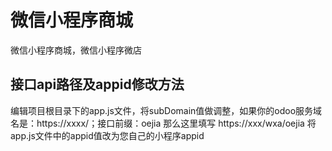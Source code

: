 # 微信小程序商城
微信小程序商城，微信小程序微店
## 接口api路径及appid修改方法
编辑项目根目录下的app.js文件，将subDomain值做调整，如果你的odoo服务域名是：https://xxxx/；接口前缀：oejia 那么这里填写 https://xxx/wxa/oejia
将app.js文件中的appid值改为您自己的小程序appid
